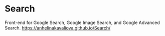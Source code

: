 # Search
Front-end for Google Search, Google Image Search, and Google Advanced Search.
https://anhelinakavaliova.github.io/Search/
